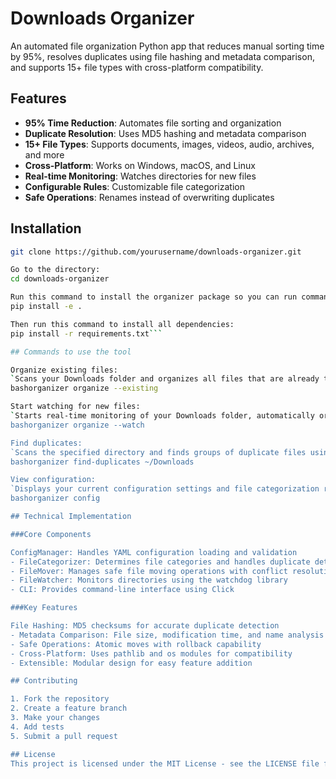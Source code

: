 # Downloads Organizer

An automated file organization Python app that reduces manual sorting time by 95%, resolves duplicates using file hashing and metadata comparison, and supports 15+ file types with cross-platform compatibility.

## Features

- **95% Time Reduction**: Automates file sorting and organization
- **Duplicate Resolution**: Uses MD5 hashing and metadata comparison
- **15+ File Types**: Supports documents, images, videos, audio, archives, and more
- **Cross-Platform**: Works on Windows, macOS, and Linux
- **Real-time Monitoring**: Watches directories for new files
- **Configurable Rules**: Customizable file categorization
- **Safe Operations**: Renames instead of overwriting duplicates

## Installation

```bash
git clone https://github.com/yourusername/downloads-organizer.git

Go to the directory:
cd downloads-organizer

Run this command to install the organizer package so you can run commands like ```organizer organize --watch``` from anywhere in your terminal:
pip install -e .

Then run this command to install all dependencies:
pip install -r requirements.txt```

## Commands to use the tool

Organize existing files:
`Scans your Downloads folder and organizes all files that are already there into categorized folders (Documents, Images, Videos, etc.`
bashorganizer organize --existing

Start watching for new files:
`Starts real-time monitoring of your Downloads folder, automatically organizing any new files as soon as they're added`
bashorganizer organize --watch

Find duplicates:
`Scans the specified directory and finds groups of duplicate files using file hashing`
bashorganizer find-duplicates ~/Downloads

View configuration:
`Displays your current configuration settings and file categorization rules so you can see what categories exist and which file extensions go where`
bashorganizer config

## Technical Implementation

###Core Components

ConfigManager: Handles YAML configuration loading and validation
- FileCategorizer: Determines file categories and handles duplicate detection
- FileMover: Manages safe file moving operations with conflict resolution
- FileWatcher: Monitors directories using the watchdog library
- CLI: Provides command-line interface using Click

###Key Features

File Hashing: MD5 checksums for accurate duplicate detection
- Metadata Comparison: File size, modification time, and name analysis
- Safe Operations: Atomic moves with rollback capability
- Cross-Platform: Uses pathlib and os modules for compatibility
- Extensible: Modular design for easy feature addition

## Contributing

1. Fork the repository
2. Create a feature branch
3. Make your changes
4. Add tests
5. Submit a pull request

## License
This project is licensed under the MIT License - see the LICENSE file for details.